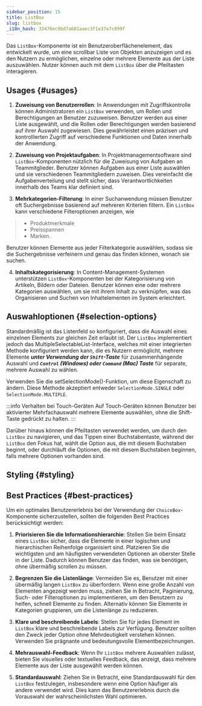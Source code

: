 ```yaml
---
sidebar_position: 15
title: ListBox
slug: listbox
_i18n_hash: 33476ec9bd7a601aaec3f1e37e7c099f
---
```

<DocChip chip='shadow' />
<DocChip chip='name' label="dwc-listbox" />
<DocChip chip='since' label='23.05' />
<JavadocLink type="foundation" location="com/webforj/component/list/ListBox" top='true'/>

<ParentLink parent="List" />

Das `ListBox`-Komponente ist ein Benutzeroberflächenelement, das entwickelt wurde, um eine scrollbar Liste von Objekten anzuzeigen und es den Nutzern zu ermöglichen, einzelne oder mehrere Elemente aus der Liste auszuwählen. Nutzer können auch mit dem `ListBox` über die Pfeiltasten interagieren.

## Usages {#usages}

1. **Zuweisung von Benutzerrollen**: In Anwendungen mit Zugriffskontrolle können Administratoren ein `ListBox` verwenden, um Rollen und Berechtigungen an Benutzer zuzuweisen. Benutzer werden aus einer Liste ausgewählt, und die Rollen oder Berechtigungen werden basierend auf ihrer Auswahl zugewiesen. Dies gewährleistet einen präzisen und kontrollierten Zugriff auf verschiedene Funktionen und Daten innerhalb der Anwendung.

2. **Zuweisung von Projektaufgaben**: In Projektmanagementsoftware sind `ListBox`-Komponenten nützlich für die Zuweisung von Aufgaben an Teammitglieder. Benutzer können Aufgaben aus einer Liste auswählen und sie verschiedenen Teammitgliedern zuweisen. Dies vereinfacht die Aufgabenverteilung und stellt sicher, dass Verantwortlichkeiten innerhalb des Teams klar definiert sind.

3. **Mehrkategorien-Filterung**: In einer Suchanwendung müssen Benutzer oft Suchergebnisse basierend auf mehreren Kriterien filtern. Ein `ListBox` kann verschiedene Filteroptionen anzeigen, wie 
>- Produktmerkmale
>- Preisspannen
>- Marken.

  Benutzer können Elemente aus jeder Filterkategorie auswählen, sodass sie die Suchergebnisse verfeinern und genau das finden können, wonach sie suchen.

4. **Inhaltskategorisierung**: In Content-Management-Systemen unterstützen `ListBox`-Komponenten bei der Kategorisierung von Artikeln, Bildern oder Dateien. Benutzer können eine oder mehrere Kategorien auswählen, um sie mit ihrem Inhalt zu verknüpfen, was das Organisieren und Suchen von Inhaltelementen im System erleichtert.

## Auswahloptionen {#selection-options}

Standardmäßig ist das Listenfeld so konfiguriert, dass die Auswahl eines einzelnen Elements zur gleichen Zeit erlaubt ist. Der `ListBox` implementiert jedoch das <JavadocLink type="foundation" location="com/webforj/component/list/MultipleSelectableList" code='true'>MultipleSelectableList</JavadocLink>-Interface, welches mit einer integrierten Methode konfiguriert werden kann, die es Nutzern ermöglicht, mehrere Elemente ***unter Verwendung der `Shift`-Taste*** für zusammenhängende Auswahl und ***`Control` (Windows) oder `Command` (Mac) Taste*** für separate, mehrere Auswahl zu wählen.

Verwenden Sie die <JavadocLink type="foundation" location="com/webforj/component/list/ListBox" code='true' suffix='#setSelectionMode(org.dwcj.component.list.MultipleSelectableList.SelectionMode)'>setSelectionMode()</JavadocLink>-Funktion, um diese Eigenschaft zu ändern. Diese Methode akzeptiert entweder `SelectionMode.SINGLE` oder `SelectionMode.MULTIPLE`.

:::info Verhalten bei Touch-Geräten
Auf Touch-Geräten können Benutzer bei aktivierter Mehrfachauswahl mehrere Elemente auswählen, ohne die Shift-Taste gedrückt zu halten.
:::

Darüber hinaus können die Pfeiltasten verwendet werden, um durch den `ListBox` zu navigieren, und das Tippen einer Buchstabentaste, während der `ListBox` den Fokus hat, wählt die Option aus, die mit diesem Buchstaben beginnt, oder durchläuft die Optionen, die mit diesem Buchstaben beginnen, falls mehrere Optionen vorhanden sind.

<ComponentDemo 
path='/webforj/listboxmultipleselection?' 
javaE='https://raw.githubusercontent.com/webforj/webforj-documentation/refs/heads/main/src/main/java/com/webforj/samples/views/lists/listbox/ListboxMultipleSelectionView.java'
height = '250px'
/>

## Styling {#styling}

<TableBuilder name="ListBox" />

## Best Practices {#best-practices}

Um ein optimales Benutzererlebnis bei der Verwendung der `ChoiceBox`-Komponente sicherzustellen, sollten die folgenden Best Practices berücksichtigt werden:

1. **Priorisieren Sie die Informationshierarchie**: Stellen Sie beim Einsatz eines `ListBox` sicher, dass die Elemente in einer logischen und hierarchischen Reihenfolge organisiert sind. Platzieren Sie die wichtigsten und am häufigsten verwendeten Optionen an oberster Stelle in der Liste. Dadurch können Benutzer das finden, was sie benötigen, ohne übermäßig scrollen zu müssen.

2. **Begrenzen Sie die Listenlänge**: Vermeiden Sie es, Benutzer mit einer übermäßig langen `ListBox` zu überfordern. Wenn eine große Anzahl von Elementen angezeigt werden muss, ziehen Sie in Betracht, Paginierung, Such- oder Filteroptionen zu implementieren, um den Benutzern zu helfen, schnell Elemente zu finden. Alternativ können Sie Elemente in Kategorien gruppieren, um die Listenlänge zu reduzieren.

3. **Klare und beschreibende Labels**: Stellen Sie für jedes Element im `ListBox` klare und beschreibende Labels zur Verfügung. Benutzer sollten den Zweck jeder Option ohne Mehrdeutigkeit verstehen können. Verwenden Sie prägnante und bedeutungsvolle Elementbezeichnungen.

4. **Mehrauswahl-Feedback**: Wenn Ihr `ListBox` mehrere Auswahlen zulässt, bieten Sie visuelles oder textuelles Feedback, das anzeigt, dass mehrere Elemente aus der Liste ausgewählt werden können.

5. **Standardauswahl**: Ziehen Sie in Betracht, eine Standardauswahl für den `ListBox` festzulegen, insbesondere wenn eine Option häufiger als andere verwendet wird. Dies kann das Benutzererlebnis durch die Vorauswahl der wahrscheinlichsten Wahl optimieren.
